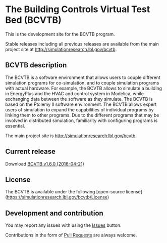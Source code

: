 # The Building Controls Virtual Test Bed (BCVTB)

This is the development site for the BCVTB program.

Stable releases including all previous releases are available from the main project site
at http://simulationresearch.lbl.gov/bcvtb.

## BCVTB description

The BCVTB is a software environment that allows users to couple different simulation programs for co-simulation, and to couple simulation programs with actual hardware. For example, the BCVTB allows to simulate a building in EnergyPlus and the HVAC and control system in Modelica, while exchanging data between the software as they simulate. The BCVTB is based on the Ptolemy II software environment. The BCVTB allows expert users of simulation to expand the capabilities of individual programs by linking them to other programs. Due to the different programs that may be involved in distributed simulation, familiarity with configuring programs is essential. 

The main project site is http://simulationresearch.lbl.gov/bcvtb.

## Current release

Download [BCVTB v1.6.0 (2016-04-21)](https://github.com/lbl-srg/bcvtb/releases/tag/v1.6.0)

## License

The BCVTB is available under the following [open-source license] (https://simulationresearch.lbl.gov/bcvtb/License)


## Development and contribution
You may report any issues with using the [Issues](https://github.com/lbl-srg/bcvtb/issues) button.

Contributions in the form of [Pull Requests](https://github.com/lbl-srg/bcvtb/pulls) are always welcome.
